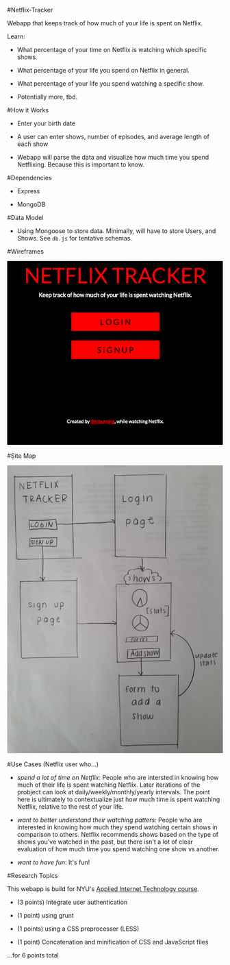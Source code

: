 #Netflix-Tracker

Webapp that keeps track of how much of your life is spent on Netflix.

Learn:

- What percentage of your time on Netflix is watching which specific shows.

- What percentage of your life you spend on Netflix in general.

- What percentage of your life you spend watching a specific show.

- Potentially more, tbd.

#How it Works

- Enter your birth date

- A user can enter shows, number of episodes, and average length of each show

- Webapp will parse the data and visualize how much time you spend Netflixing. Because this is important to know.

#Dependencies

- Express

- MongoDB

#Data Model

- Using Mongoose to store data. Minimally, will have to store Users, and Shows. See `db.js` for tentative schemas.

#Wireframes

![](public/imgs/screenshot.png)

#Site Map 

![](public/imgs/wireframe.JPG)

#Use Cases (Netflix user who...)

- _spend a lot of time on Netflix_: People who are intersted in knowing how much of their life is spent watching Netflix. Later iterations of the probject can look at daily/weekly/monthly/yearly intervals. The point here is ultimately to contextualize just how much time is spent watching Netflix, relative to the rest of your life.

- _want to better understand their watching patters_: People who are interested in knowing how much they spend watching certain shows in comparison to others.  Netflix recommends shows based on the type of shows you've watched in the past, but there isn't a lot of clear evaluation of how much time you spend watching one show vs another.

- _want to have fun_: It's fun!

#Research Topics

This webapp is build for NYU's [Applied Internet Technology course](http://foureyes.github.io/csci-ua.0480-spring2016-010/).

- (3 points) Integrate user authentication

- (1 point) using grunt

- (1 points) using a CSS preprocesser (LESS)

- (1 point) Concatenation and minification of CSS and JavaScript files

...for 6 points total
